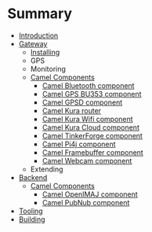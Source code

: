 # Summary

* [Introduction](README.md)
* [Gateway](gateway/index.md)
   * [Installing](gateway/installing.md)
   * GPS
   * Monitoring
   * [Camel Components](gateway/camel_components/index.md)
       * [Camel Bluetooth component](gateway/camel_components/camel_bluetooth_component.md)
       * [Camel GPS BU353 component](gateway/camel_components/camel_gps_bu353_component.md)
       * [Camel GPSD component](gateway/camel_components/camel_gpsd_component.md)
       * [Camel Kura router](gateway/camel_components/camel_kura_router.md)
       * [Camel Kura Wifi component](gateway/camel_components/camel_kura_wifi_component.md)
       * [Camel Kura Cloud component](gateway/camel_components/camel_kura_cloud_component.md)
       * [Camel TinkerForge component](gateway/camel_components/camel_tinkerforge_component.md)
       * [Camel Pi4j component](gateway/camel_components/camel_pi4j_component.md)
       * [Camel Framebuffer component](gateway/camel_components/camel_framebuffer_component.md)
       * [Camel Webcam component](gateway/camel_components/camel_webcam_component.md)
   * Extending
* [Backend](backend/index.md)
   * [Camel Components](backend/camel_components/index.md)
       * [Camel OpenIMAJ component](backend/camel_components/camel_openimaj_component.md)
       * [Camel PubNub component](backend/camel_components/camel_pubnub_component.md)
* [Tooling](tooling/index.md)
* [Building](building/index.md)

